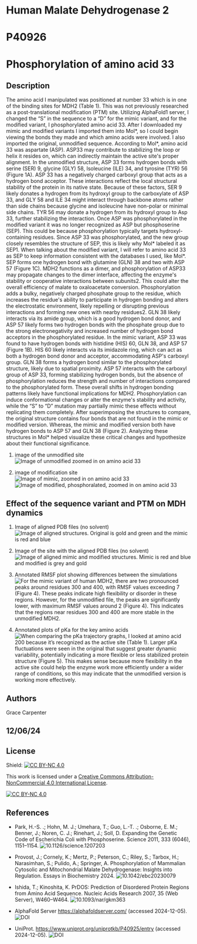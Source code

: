 # Human Malate Dehydrogenase 2
# P40926
# Phosphorylation of amino acid 33


## Description

The amino acid I manipulated was positioned at number 33 which is in one of the binding sites for MDH2 (Table 1). This was not previously researched as a post-translational modification (PTM) site. Utilizing AlphaFold1 server, I changed the “S” in the sequence to a “D” for the mimic variant, and for the modified variant, I phosphorylated amino acid 33. After I downloaded my mimic and modified variants I imported them into Mol*, so I could begin viewing the bonds they made and which amino acids were involved. I also imported the original, unmodified sequence. According to Mol*, amino acid 33 was aspartate (ASP). ASP33 may contribute to stabilizing the loop or helix it resides on, which can indirectly maintain the active site's proper alignment. In the unmodified structure, ASP 33 forms hydrogen bonds with serine (SER) 9, glycine (GLY) 58, Isoleucine (ILE) 34, and tyrosine (TYR) 56 (Figure 1A). ASP 33 has a negatively charged carboxyl group that acts as a hydrogen bond acceptor. These interactions reflect the local structural stability of the protein in its native state. Because of these factors, SER 9 likely donates a hydrogen from its hydroxyl group to the carboxylate of ASP 33, and GLY 58 and ILE 34 might interact through backbone atoms rather than side chains because glycine and isoleucine have non-polar or minimal side chains. TYR 56 may donate a hydrogen from its hydroxyl group to Asp 33, further stabilizing the interaction. Once ASP was phosphorylated in the modified variant it was no longer recognized as ASP but phosphoserine (SEP). This could be because phosphorylation typically targets hydroxyl-containing residues. Since ASP 33 was phosphorylated, and the new group closely resembles the structure of SEP, this is likely why Mol* labeled it as SEP1. When talking about the modified variant, I will refer to amino acid 33 as SEP to keep information consistent with the databases I used, like Mol*. SEP forms one hydrogen bond with glutamine (GLN) 38 and two with ASP 57 (Figure 1C). MDH2 functions as a dimer, and phosphorylation of ASP33 may propagate changes to the dimer interface, affecting the enzyme's stability or cooperative interactions between subunits2. This could alter the overall efficiency of malate to oxaloacetate conversion. Phosphorylation adds a bulky, negatively charged phosphate group to the residue, which increases the residue's ability to participate in hydrogen bonding and a​​lters the electrostatic environment, likely repelling or disrupting previous interactions and forming new ones with nearby residues2. GLN 38 likely interacts via its amide group, which is a good hydrogen bond donor, and ASP 57 likely forms two hydrogen bonds with the phosphate group due to the strong electronegativity and increased number of hydrogen bond acceptors in the phosphorylated residue. In the mimic variant, ASP 33 was found to have hydrogen bonds with histidine (HIS) 60, GLN 38, and ASP 57 (Figure 1B). HIS 60 likely interacts via its imidazole ring, which can act as both a hydrogen bond donor and acceptor, accommodating ASP's carboxyl group. GLN 38 forms a hydrogen bond similar to the phosphorylated structure, likely due to spatial proximity. ASP 57 interacts with the carboxyl group of ASP 33, forming stabilizing hydrogen bonds, but the absence of phosphorylation reduces the strength and number of interactions compared to the phosphorylated form. These overall shifts in hydrogen bonding patterns likely have functional implications for MDH2. Phosphorylation can induce conformational changes or alter the enzyme's stability and activity, while the “S” to “D” mutation may partially mimic these effects without replicating them completely. After superimposing the structures to compare, the original structure contains four bonds that are not found in the mimic or modified version. Whereas, the mimic and modified version both have hydrogen bonds to ASP 57 and GLN 38 (Figure 2). Analyzing these structures in Mol* helped  visualize these critical changes and hypothesize about their functional significance.

1. image of the unmodified site
![Image of unmodified zoomed in on amino acid 33](images/originalmodel.png)

2. image of modification site
![Image of mimic, zoomed in on amino acid 33](images/mimic.png)
![Image of modified, phosphoralated, zoomed in on amino acid 33](images/phosphorylated.png)


## Effect of the sequence variant and PTM on MDH dynamics


1. Image of aligned PDB files (no solvent)
![Image of aligned structures. Original is gold and green and the mimic is red and blue](images/alignedmimicandog.png)
2. Image of the site with the aligned PDB files (no solvent)
![Image of aligned mimic and modified structures. Mimic is red and blue and modified is grey and gold](images/modifiedandmimic.png)
3. Annotated RMSF plot showing differences between the simulations
![For the mimic variant of human MDH2, there are two pronounced peaks around residues 300 and 400, with RMSF values exceeding 7 (Figure 4). These peaks indicate high flexibility or disorder in these regions. However, for the unmodified file, the peaks are significantly lower, with maximum RMSF values around 2 (Figure 4). This indicates that the regions near residues 300 and 400 are more stable in the unmodified MDH2.](images/rmsf.png)

4. Annotated plots of pKa for the key amino acids
![When comparing the pKa trajectory graphs, I looked at amino acid 200 because it’s recognized as the active site (Table 1). Larger pKa fluctuations were seen in the original that suggest greater dynamic variability, potentially indicating a more flexible or less stabilized protein structure (Figure 5). This makes sense because more flexibility in the active site could help the enzyme work more efficiently under a wider range of conditions, so this may indicate that the unmodified version is working more effectively.](images/pka.png)



## Authors

Grace Carpenter

## 12/06/24

## License

Shield: [![CC BY-NC 4.0][cc-by-nc-shield]][cc-by-nc]

This work is licensed under a
[Creative Commons Attribution-NonCommercial 4.0 International License][cc-by-nc].

[![CC BY-NC 4.0][cc-by-nc-image]][cc-by-nc]

[cc-by-nc]: https://creativecommons.org/licenses/by-nc/4.0/
[cc-by-nc-image]: https://licensebuttons.net/l/by-nc/4.0/88x31.png
[cc-by-nc-shield]: https://img.shields.io/badge/License-CC%20BY--NC%204.0-lightgrey.svg


## References

* Park, H.-S. .; Hohn, M. J.; Umehara, T.; Guo, L.-T. .; Osborne, E. M.; Benner, J.; Noren, C. J.; Rinehart, J.; Soll, D. Expanding the Genetic Code of Escherichia Coli with Phosphoserine. Science 2011, 333 (6046), 1151–1154. ![10.1126/science.1207203]( https://doi.org/10.1126/science.1207203)

* Provost, J.; Cornely, K.; Mertz, P.; Peterson, C.; Riley, S.; Tarbox, H.; Narasimhan, S.; Pulido, A.; Springer, A. Phosphorylation of Mammalian Cytosolic and Mitochondrial Malate Dehydrogenase: Insights into Regulation. Essays in Biochemistry 2024. ![10.1042/ebc20230079](https://doi.org/10.1042/ebc20230079)

* Ishida, T.; Kinoshita, K. PrDOS: Prediction of Disordered Protein Regions from Amino Acid Sequence. Nucleic Acids Research 2007, 35 (Web Server), W460–W464. ![10.1093/nar/gkm363](https://doi.org/10.1093/nar/gkm363)

* AlphaFold Server  https://alphafoldserver.com/ (accessed 2024-12-05).![DOI](https://alphafoldserver.com)

* UniProt. https://www.uniprot.org/uniprotkb/P40925/entry (accessed 2024-12-05). ![DOI](https://www.uniprot.org/uniprotkb/P40925/entry)

